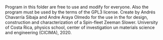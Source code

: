 Program in this folder are free to use and modify for everyone. Also the program must be used by the terms of the GPL3 license. 
Create by Andrés Chavarría Sibaja and Andre Araya Olmedo for the use in the for design, construction and characterization of a Spin-fleet Zeeman Slower.
University of Costa Rica, physics school, center of investigation un materials science and engineering (CICIMA), 2020.
